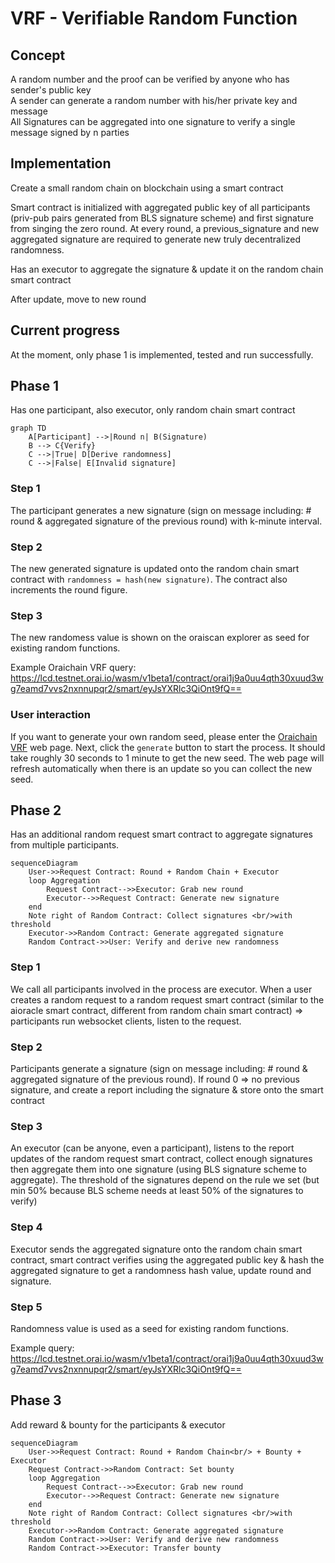 # VRF - Verifiable Random Function

## Concept

A random number and the proof can be verified by anyone who has sender's public key  
A sender can generate a random number with his/her private key and message  
All Signatures can be aggregated into one signature to verify a single message signed by n parties

## Implementation

Create a small random chain on blockchain using a smart contract

Smart contract is initialized with aggregated public key of all participants (priv-pub pairs generated from BLS signature scheme) and first signature from singing the zero round. At every round, a previous_signature and new aggregated signature are required to generate new truly decentralized randomness.

Has an executor to aggregate the signature & update it on the random chain smart contract

After update, move to new round

## Current progress

At the moment, only phase 1 is implemented, tested and run successfully.

## Phase 1

Has one participant, also executor, only random chain smart contract

```mermaid
graph TD
    A[Participant] -->|Round n| B(Signature)
    B --> C{Verify}
    C -->|True| D[Derive randomness]
    C -->|False| E[Invalid signature]
```

### Step 1

The participant generates a new signature (sign on message including: # round & aggregated signature of the previous round) with k-minute interval.

### Step 2

The new generated signature is updated onto the random chain smart contract with ```randomness = hash(new signature)```. The contract also increments the round figure.

### Step 3

The new randomess value is shown on the oraiscan explorer as seed for existing random functions.

Example Oraichain VRF query: https://lcd.testnet.orai.io/wasm/v1beta1/contract/orai1j9a0uu4qth30xuud3wg7eamd7vvs2nxnnupqr2/smart/eyJsYXRlc3QiOnt9fQ==

### User interaction

If you want to generate your own random seed, please enter the [Oraichain VRF](https://scan.orai.io/vrf) web page. Next, click the ```generate``` button to start the process. It should take roughly 30 seconds to 1 minute to get the new seed. The web page will refresh automatically when there is an update so you can collect the new seed.

## Phase 2

Has an additional random request smart contract to aggregate signatures from multiple participants.

```mermaid
sequenceDiagram
    User->>Request Contract: Round + Random Chain + Executor
    loop Aggregation
        Request Contract-->>Executor: Grab new round
        Executor-->>Request Contract: Generate new signature
    end
    Note right of Random Contract: Collect signatures <br/>with threshold
    Executor->>Random Contract: Generate aggregated signature
    Random Contract->>User: Verify and derive new randomness

```

### Step 1

We call all participants involved in the process are executor.
When a user creates a random request to a random request smart contract (similar to the aioracle smart contract, different from random chain smart contract) => participants run websocket clients, listen to the request.

### Step 2

Participants generate a signature (sign on message including: # round & aggregated signature of the previous round). If round 0 => no previous signature, and create a report including the signature & store onto the smart contract

### Step 3

An executor (can be anyone, even a participant), listens to the report updates of the random request smart contract, collect enough signatures then aggregate them into one signature (using BLS signature scheme to aggregate). The threshold of the signatures depend on the rule we set (but min 50% because BLS scheme needs at least 50% of the signatures to verify)

### Step 4

Executor sends the aggregated signature onto the random chain smart contract, smart contract verifies using the aggregated public key & hash the aggregated signature to get a randomness hash value, update round and signature.

### Step 5

Randomness value is used as a seed for existing random functions.

Example query: https://lcd.testnet.orai.io/wasm/v1beta1/contract/orai1j9a0uu4qth30xuud3wg7eamd7vvs2nxnnupqr2/smart/eyJsYXRlc3QiOnt9fQ==

## Phase 3

Add reward & bounty for the participants & executor

```mermaid
sequenceDiagram
    User->>Request Contract: Round + Random Chain<br/> + Bounty + Executor
    Request Contract->>Random Contract: Set bounty
    loop Aggregation
        Request Contract-->>Executor: Grab new round
        Executor-->>Request Contract: Generate new signature
    end
    Note right of Random Contract: Collect signatures <br/>with threshold
    Executor->>Random Contract: Generate aggregated signature
    Random Contract->>User: Verify and derive new randomness
    Random Contract->>Executor: Transfer bounty

```
